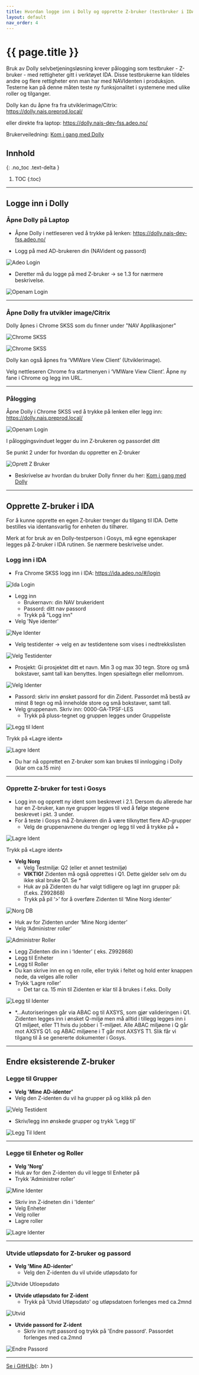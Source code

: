 ```yaml
---
title: Hvordan logge inn i Dolly og opprette Z-bruker (testbruker i IDA-rutinen)
layout: default
nav_order: 4
---
```


# {{ page.title }}

Bruk av Dolly selvbetjeningsløsning krever pålogging som testbruker - Z-bruker - med rettigheter gitt i verktøyet IDA. Disse testbrukerne kan tildeles andre og flere rettigheter enn man har med NAVIdenten i produksjon. Testerne kan på denne måten teste ny funksjonalitet i systemene med ulike roller og tilganger. 

Dolly kan du åpne fra fra utviklerimage/Citrix: https://dolly.nais.preprod.local/ 

eller direkte fra laptop: https://dolly.nais-dev-fss.adeo.no/

Brukerveiledning: [Kom i gang med Dolly](../index.md)

## Innhold
{: .no_toc .text-delta }

1. TOC
{:toc}

---
    
 
## Logge inn i Dolly

### Åpne Dolly på Laptop

* Åpne Dolly i nettleseren ved å trykke på lenken: https://dolly.nais-dev-fss.adeo.no/ 

* Logg på med AD-brukeren din (NAVident og passord)

![Adeo Login](assets/adeo_login.png)


* Deretter må du logge på med Z-bruker → se 1.3 for nærmere beskrivelse.

![Openam Login](assets/openam_logginn.png)

---

### Åpne Dolly fra utvikler image/Citrix
Dolly åpnes i Chrome SKSS som du finner under "NAV Applikasjoner" 

![Chrome SKSS](assets/windows_search.png)

![Chrome SKSS](assets/chrome_skss.png)

Dolly kan også åpnes fra ‘VMWare View Client’ (Utviklerimage). 

Velg nettleseren Chrome  fra startmenyen i ‘VMWare View Client’. Åpne ny fane i Chrome og legg inn URL.

---

### Pålogging
Åpne Dolly i Chrome SKSS ved å trykke på lenken eller legg inn: https://dolly.nais.preprod.local/

![Openam Login](assets/openam_logginn.png)

I påloggingsvinduet legger du inn Z-brukeren og passordet ditt

Se punkt 2 under for hvordan du oppretter en Z-bruker

![Oprett Z Bruker](assets/testdatagrupper.png)
* Beskrivelse av hvordan du bruker Dolly finner du her: [Kom i gang med Dolly](../index.md)


---


## Opprette Z-bruker i IDA
For å kunne opprette en egen Z-bruker trenger du tilgang til IDA. Dette bestilles via identansvarlig for enheten du tilhører.  

Merk at for bruk av en Dolly-testperson i Gosys, må egne egenskaper legges på Z-bruker i IDA rutinen. Se nærmere beskrivelse under.

### Logg inn i IDA
* Fra Chrome SKSS logg inn i IDA: https://ida.adeo.no/#/login


![Ida Login](assets/ida_login.png)

* Legg inn 
    * Brukernavn: din NAV brukerident
    * Passord: ditt nav passord
    * Trykk på "Logg inn"
* Velg 'Nye identer'

![Nye Identer](assets/nye_identer.png)

* Velg testidenter → velg en av testidentene som vises i nedtrekkslisten

![Velg Testidenter](assets/velg_testident.png)

* Prosjekt: Gi prosjektet ditt et navn. Min 3 og max 30 tegn. Store og små bokstaver, samt tall kan benyttes. Ingen spesialtegn eller mellomrom.

![Velg Identer](assets/veld_identer.png)

* Passord: skriv inn ønsket passord for din Zident. Passordet må bestå av minst 8 tegn og må inneholde store og små bokstaver, samt tall.
* Velg gruppenavn. Skriv inn: 0000-GA-TPSF-LES 
    * Trykk på pluss-tegnet og gruppen legges under Gruppeliste
    
![Legg til Ident](assets/leggtil_ident.png)

Trykk på «Lagre ident»

![Lagre Ident](assets/lagre_ident.png)

* Du har nå opprettet en Z-bruker som kan brukes til innlogging i Dolly (klar om ca.15 min)

---

### Opprette Z-bruker for test i Gosys
* Logg inn og opprett ny ident som beskrevet i 2.1. Dersom du allerede har har en Z-bruker, kan nye grupper legges til ved å følge stegene beskrevet i pkt. 3 under. 
* For å teste i Gosys må Z-brukeren din å være tilknyttet flere AD-grupper
    * Velg de gruppenavnene du trenger og legg til ved å trykke på +

![Lagre Ident](assets/nye_identer_2.png)

Trykk på «Lagre ident» 


* **Velg Norg**
    * Velg Testmiljø: Q2 (eller et annet testmiljø)
    * **VIKTIG!** Zidenten må også opprettes i Q1. Dette gjelder selv om du ikke skal bruke Q1. Se * 
    * Huk av på Zidenten du har valgt tidligere og lagt inn grupper på: (f.eks. Z992868)
    * Trykk på pil ‘>’ for å overføre Zidenten til ‘Mine Norg identer’

![Norg DB](assets/focus_norg_db.png)

*  Huk av for Zidenten under ‘Mine Norg identer’
*  Velg ‘Administrer roller’

![Administrer Roller](assets/focus_administrer_roller.png)

* Legg Zidenten din inn i ‘Identer’ ( eks. Z992868)
* Legg til Enheter
* Legg til Roller 
* Du kan skrive inn en og en rolle, eller trykk i feltet og hold enter knappen nede, da velges alle roller
* Trykk ‘Lagre roller’
    * Det tar ca. 15 min til Zidenten er klar til å brukes i f.eks. Dolly

![Legg til Identer](assets/administrer_roller_2.png)

*   *...Autoriseringen går via ABAC og til AXSYS, som gjør valideringen i Q1. Zidenten legges inn i ønsket Q-miljø men må alltid i tillegg legges inn i Q1 miljøet, eller T1 hvis du jobber i T-miljøet. Alle ABAC miljøene i Q går mot AXSYS Q1. og ABAC miljøene i T går mot AXSYS T1. Slik får vi tilgang til å se genererte dokumenter i Gosys.

---

## Endre eksisterende Z-bruker
### Legge til Grupper
* **Velg 'Mine AD-identer'**
* Velg den Z-identen du vil ha grupper på og klikk på den


![Velg Testident](assets/administrasjon_testidenter.png)

* Skriv/legg inn ønskede grupper og trykk 'Legg til'

![Legg Til Ident](assets/oensket_gruppenavn.png)

---

### Legge til Enheter og Roller
* **Velg 'Norg'**
* Huk av for den Z-identen du vil legge til Enheter på
* Trykk 'Administrer roller'

![Mine Identer](assets/mine_identer.png)

* Skriv inn Z-idneten din i 'Identer'
* Velg Enheter
* Velg roller
* Lagre roller

![Lagre Identer](assets/administrer_roller.png)

---

### Utvide utløpsdato for Z-bruker og passord
* **Velg 'Mine AD-identer'**
    * Velg den Z-identen du vil utvide utløpsdato for 
    
![Utvide Utloepsdato](assets/administrasjon_testidenter.png)

* **Utvide utløpsdato for Z-ident**
    * Trykk på 'Utvid Utløpsdato' og utløpsdatoen forlenges med ca.2mnd 
    
![Utvid](assets/utvide_utloepsdato.png)

* **Utvide passord for Z-ident**
    * Skriv inn nytt passord og trykk på 'Endre passord'. Passordet forlenges med ca.2mnd 

![Endre Passord](assets/utvide_passord.png)

---

[Se i GitHUb](https://github.com/navikt/dolly-frontend/){: .btn }